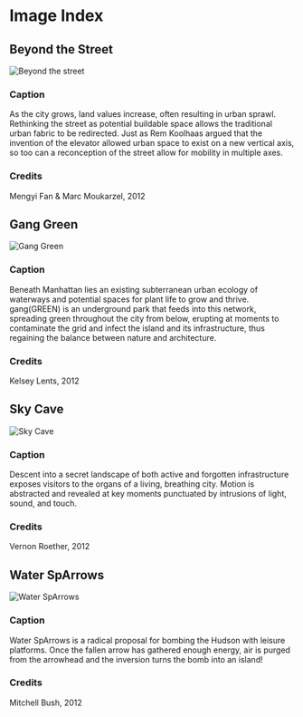 # Image Index


## Beyond the Street

![Beyond the street](https://raw.github.com/columbiagsapp/souvenirs-from-the-future/master/images/marcMoukarzel_mengyiFan.jpg?login=troyth&token=449487f68e5094073fa7e459c0292806)

### Caption

As the city grows, land values increase, often resulting in urban sprawl. Rethinking the street as potential buildable space allows the traditional urban fabric to be redirected. Just as Rem Koolhaas argued that the invention of the elevator allowed urban space to exist on a new vertical axis, so too can a reconception of the street allow for mobility in multiple axes.

### Credits

Mengyi Fan & Marc Moukarzel, 2012


## Gang Green

![Gang Green](https://raw.github.com/columbiagsapp/souvenirs-from-the-future/master/images/kelseyLents.jpg?login=troyth&token=bb48679af7bac7d89a5632d0439ccc82)

### Caption

Beneath Manhattan lies an existing subterranean urban ecology of waterways and potential spaces for plant life to grow and thrive. gang(GREEN) is an underground park that feeds into this network, spreading green throughout the city from below, erupting at moments to contaminate the grid and infect the island and its infrastructure, thus regaining the balance between nature and architecture.

### Credits

Kelsey Lents, 2012


## Sky Cave

![Sky Cave](https://raw.github.com/columbiagsapp/souvenirs-from-the-future/master/images/vernonRoether.jpg?login=troyth&token=abb0b1c80005324bb670f7b56521e121)

### Caption

Descent into a secret landscape of both active and forgotten infrastructure exposes visitors to the organs of a living, breathing city. Motion is abstracted and revealed at key moments punctuated by intrusions of light, sound, and touch.

### Credits

Vernon Roether, 2012


## Water SpArrows

![Water SpArrows](https://raw.github.com/columbiagsapp/souvenirs-from-the-future/master/images/mitchellBush.jpg?login=troyth&token=ad7cc8d1aed597fdaf89913416cfc556)

### Caption

Water SpArrows is a radical proposal for bombing the Hudson with leisure platforms. Once the fallen arrow has gathered enough energy, air is purged from the arrowhead and the inversion turns the bomb into an island!

### Credits

Mitchell Bush, 2012

